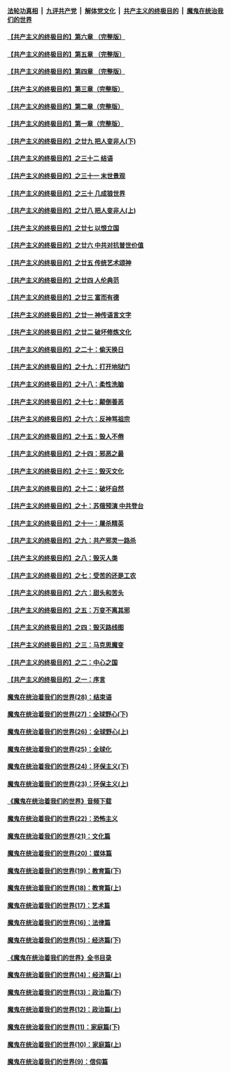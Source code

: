 ####  [法轮功真相](../../../../basic/blob/master/README.md?t=02102226) &nbsp;|&nbsp; [九评共产党](../../../../9ping.md/blob/master/README.md?t=02102226) &nbsp;|&nbsp; [解体党文化](../../../../jtdwh.md/blob/master/README.md?t=02102226)  &nbsp;|&nbsp; [共产主义的终极目的](../../../../gczydzjmd.md/blob/master/README.md?t=02102226) &nbsp;|&nbsp; [魔鬼在统治我们的世界](../../../../mgztzwmdsj.md/blob/master/README.md?t=02102226) 

#### [【共产主义的终极目的】第六章 （完整版）](../pages/nsc422/n11428913.md?t=02102226) 

#### [【共产主义的终极目的】第五章 （完整版）](../pages/nsc422/n11428912.md?t=02102226) 

#### [【共产主义的终极目的】第四章 （完整版）](../pages/nsc422/n11428907.md?t=02102226) 

#### [【共产主义的终极目的】第三章（完整版）](../pages/nsc422/n11428848.md?t=02102226) 

#### [【共产主义的终极目的】第二章（完整版）](../pages/nsc422/n11428831.md?t=02102226) 

#### [【共产主义的终极目的】第一章（完整版）](../pages/nsc422/n11417651.md?t=02102226) 

#### [【共产主义的终极目的】之廿九 把人变非人(下)](../pages/nsc422/n11344140.md?t=02102226) 

#### [【共产主义的终极目的】之三十二 结语](../pages/nsc422/n11360535.md?t=02102226) 

#### [【共产主义的终极目的】之三十一 末世景观](../pages/nsc422/n11351129.md?t=02102226) 

#### [【共产主义的终极目的】之三十 几成狼世界](../pages/nsc422/n11348280.md?t=02102226) 

#### [【共产主义的终极目的】之廿八 把人变非人(上)](../pages/nsc422/n11340492.md?t=02102226) 

#### [【共产主义的终极目的】之廿七 以恨立国](../pages/nsc422/n11336944.md?t=02102226) 

#### [【共产主义的终极目的】之廿六 中共对抗普世价值](../pages/nsc422/n11324785.md?t=02102226) 

#### [【共产主义的终极目的】之廿五 传统艺术颂神](../pages/nsc422/n11296396.md?t=02102226) 

#### [【共产主义的终极目的】之廿四 人伦典范](../pages/nsc422/n11296397.md?t=02102226) 

#### [【共产主义的终极目的】之廿三 富而有德](../pages/nsc422/n11283598.md?t=02102226) 

#### [【共产主义的终极目的】之廿一 神传语言文字](../pages/nsc422/n11263265.md?t=02102226) 

#### [【共产主义的终极目的】之廿二 破坏修炼文化](../pages/nsc422/n11245728.md?t=02102226) 

#### [【共产主义的终极目的】之二十：偷天换日](../pages/nsc422/n11238846.md?t=02102226) 

#### [【共产主义的终极目的】之十九：打开地狱门](../pages/nsc422/n11206376.md?t=02102226) 

#### [【共产主义的终极目的】之十八：柔性洗脑](../pages/nsc422/n11199994.md?t=02102226) 

#### [【共产主义的终极目的】之十七：颠倒善恶](../pages/nsc422/n11179782.md?t=02102226) 

#### [【共产主义的终极目的】之十六：反神骂祖宗](../pages/nsc422/n11166798.md?t=02102226) 

#### [【共产主义的终极目的】之十五：毁人不倦](../pages/nsc422/n11166792.md?t=02102226) 

#### [【共产主义的终极目的】之十四：邪恶之最](../pages/nsc422/n11150249.md?t=02102226) 

#### [【共产主义的终极目的】之十三：毁灭文化](../pages/nsc422/n11135227.md?t=02102226) 

#### [【共产主义的终极目的】之十二：破坏自然](../pages/nsc422/n11135214.md?t=02102226) 

#### [【共产主义的终极目的】之十：苏俄预演 中共登台](../pages/nsc422/n11118424.md?t=02102226) 

#### [【共产主义的终极目的】之十一：屠杀精英](../pages/nsc422/n11118442.md?t=02102226) 

#### [【共产主义的终极目的】之九：共产邪灵一路杀](../pages/nsc422/n11114139.md?t=02102226) 

#### [【共产主义的终极目的】之八：毁灭人类](../pages/nsc422/n11108503.md?t=02102226) 

#### [【共产主义的终极目的】之七：受苦的还是工农](../pages/nsc422/n11101809.md?t=02102226) 

#### [【共产主义的终极目的】之六：甜头和苦头](../pages/nsc422/n11096971.md?t=02102226) 

#### [【共产主义的终极目的】之五：万变不离其邪](../pages/nsc422/n11091285.md?t=02102226) 

#### [【共产主义的终极目的】之四：毁灭路线图](../pages/nsc422/n11086284.md?t=02102226) 

#### [【共产主义的终极目的】之三：马克思魔变](../pages/nsc422/n11061941.md?t=02102226) 

#### [【共产主义的终极目的】之二：中心之国](../pages/nsc422/n11047728.md?t=02102226) 

#### [【共产主义的终极目的】之一：序言](../pages/nsc422/n11086077.md?t=02102226) 

#### [魔鬼在统治着我们的世界(28)：结束语](../pages/nsc422/n10936246.md?t=02102226) 

#### [魔鬼在统治着我们的世界(27)：全球野心(下)](../pages/nsc422/n10928319.md?t=02102226) 

#### [魔鬼在统治着我们的世界(26)：全球野心(上)](../pages/nsc422/n10900318.md?t=02102226) 

#### [魔鬼在统治着我们的世界(25)：全球化](../pages/nsc422/n10788205.md?t=02102226) 

#### [魔鬼在统治着我们的世界(24)：环保主义(下)](../pages/nsc422/n10695307.md?t=02102226) 

#### [魔鬼在统治着我们的世界(23)：环保主义(上)](../pages/nsc422/n10688613.md?t=02102226) 

#### [《魔鬼在统治着我们的世界》音频下载](../pages/nsc422/n10635553.md?t=02102226) 

#### [魔鬼在统治着我们的世界(22)：恐怖主义](../pages/nsc422/n10614727.md?t=02102226) 

#### [魔鬼在统治着我们的世界(21)：文化篇](../pages/nsc422/n10597706.md?t=02102226) 

#### [魔鬼在统治着我们的世界(20)：媒体篇](../pages/nsc422/n10586579.md?t=02102226) 

#### [魔鬼在统治着我们的世界(19)：教育篇(下)](../pages/nsc422/n10564808.md?t=02102226) 

#### [魔鬼在统治着我们的世界(18)：教育篇(上)](../pages/nsc422/n10526970.md?t=02102226) 

#### [魔鬼在统治着我们的世界(17)：艺术篇](../pages/nsc422/n10499093.md?t=02102226) 

#### [魔鬼在统治着我们的世界(16)：法律篇](../pages/nsc422/n10485969.md?t=02102226) 

#### [魔鬼在统治着我们的世界(15)：经济篇(下)](../pages/nsc422/n10469975.md?t=02102226) 

#### [《魔鬼在统治着我们的世界》全书目录](../pages/nsc422/n10464261.md?t=02102226) 

#### [魔鬼在统治着我们的世界(14)：经济篇(上)](../pages/nsc422/n10457370.md?t=02102226) 

#### [魔鬼在统治着我们的世界(13)：政治篇(下)](../pages/nsc422/n10448270.md?t=02102226) 

#### [魔鬼在统治着我们的世界(12)：政治篇(上)](../pages/nsc422/n10444576.md?t=02102226) 

#### [魔鬼在统治着我们的世界(11)：家庭篇(下)](../pages/nsc422/n10440961.md?t=02102226) 

#### [魔鬼在统治着我们的世界(10)：家庭篇(上)](../pages/nsc422/n10435448.md?t=02102226) 

#### [魔鬼在统治着我们的世界(9)：信仰篇](../pages/nsc422/n10432159.md?t=02102226) 

